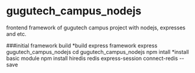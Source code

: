 # gugutech_campus_nodejs
frontend framework of gugutech campus project with nodejs, expresses and etc.

###initial framework build
*build express framework
	express gugutech_campus_nodejs
	cd gugutech_campus_nodejs
	npm intall
*install basic module
	npm install hiredis redis express-session connect-redis --save
	